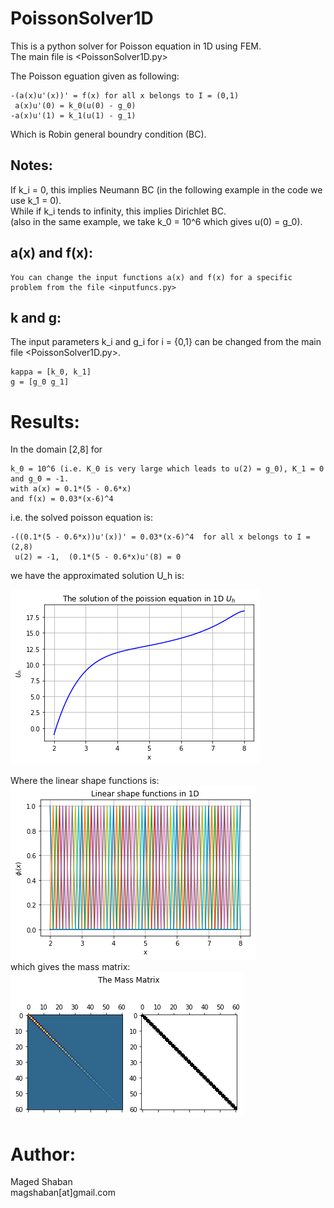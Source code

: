 # PoissonSolver1D
 This is a python solver for Poisson equation in 1D using FEM.<br />
The main file is <PoissonSolver1D.py><br />

 The Poisson eguation given as following: 

    -(a(x)u'(x))' = f(x) for all x belongs to I = (0,1)  
     a(x)u'(0) = k_0(u(0) - g_0)  
    -a(x)u'(1) = k_1(u(1) - g_1) 

 Which is Robin general boundry condition (BC).
 
## Notes:

 If k_i = 0, this implies Neumann BC (in the following example in the code we use k_1 = 0). <br />
 While if k_i tends to infinity, this implies Dirichlet BC. <br />
 (also in the same example, we take k_0 = 10^6 which gives u(0) = g_0).<br />
 
## a(x) and f(x):

    You can change the input functions a(x) and f(x) for a specific problem from the file <inputfuncs.py> 
## k and g:

The input parameters k_i and g_i for i = {0,1} can be changed from the main file <PoissonSolver1D.py>.

    kappa = [k_0, k_1]
    g = [g_0 g_1]
    
# Results:


In the domain [2,8] for 
       
    k_0 = 10^6 (i.e. K_0 is very large which leads to u(2) = g_0), K_1 = 0 and g_0 = -1.  
    with a(x) = 0.1*(5 - 0.6*x)
    and f(x) = 0.03*(x-6)^4
    
i.e. the solved poisson equation is:

    -((0.1*(5 - 0.6*x))u'(x))' = 0.03*(x-6)^4  for all x belongs to I = (2,8)  
     u(2) = -1,  (0.1*(5 - 0.6*x)u'(8) = 0

we have the approximated solution U_h is: <br />

![result](/solution.png)
<br />

Where the linear shape functions is:<br />
![result1](/shapefun.png)
<br />
which gives the mass matrix: <br />
![result55](/massmat.png)
<br />

# Author:
 Maged Shaban <br />
 magshaban[at]gmail.com <br />

